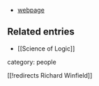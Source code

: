 
* [webpage](http://www.phil.uga.edu/directory/richard-dien-winfield)

## Related entries

* [[Science of Logic]]

category: people

[[!redirects Richard Winfield]]
